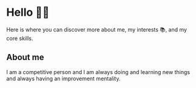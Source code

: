 # Hello 👋🏻
Here is where you can discover more about me, my interests 📚, and my core skills.
## About me 
I am a competitive person and I am always doing and learning new things and always having an improvement mentality. 
